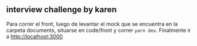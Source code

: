
## interview challenge by karen
Para correr el front, luego de levantar el mock que se encuentra en la carpeta documents, situarse en code/front y correr `yarn dev`. Finalmente ir a [http://localhost:3000](http://localhost:3000) 
